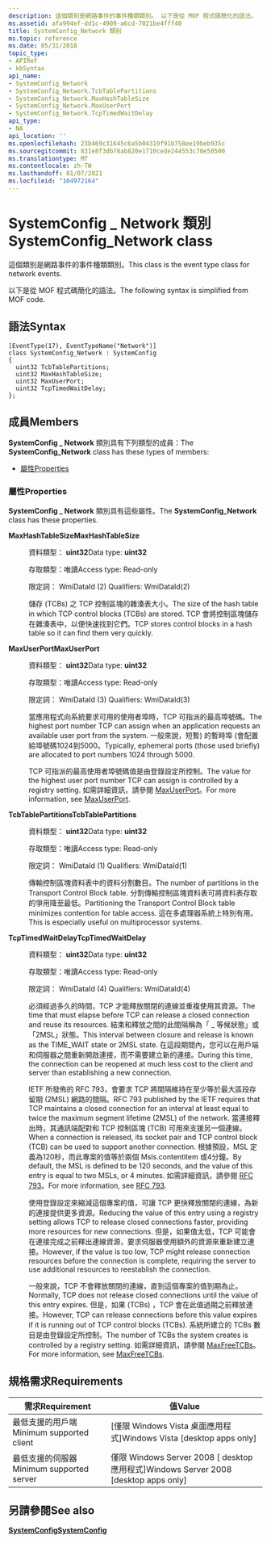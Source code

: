 ```yaml
---
description: 這個類別是網路事件的事件種類類別。 以下是從 MOF 程式碼簡化的語法。
ms.assetid: afa994ef-dd1c-4909-a6cd-7021be4fff40
title: SystemConfig_Network 類別
ms.topic: reference
ms.date: 05/31/2018
topic_type:
- APIRef
- kbSyntax
api_name:
- SystemConfig_Network
- SystemConfig_Network.TcbTablePartitions
- SystemConfig_Network.MaxHashTableSize
- SystemConfig_Network.MaxUserPort
- SystemConfig_Network.TcpTimedWaitDelay
api_type:
- NA
api_location: ''
ms.openlocfilehash: 23b469c31645c6a5b04319f91b758ee19beb935c
ms.sourcegitcommit: 831e8f3db78ab820e1710cede244553c70e50500
ms.translationtype: MT
ms.contentlocale: zh-TW
ms.lasthandoff: 01/07/2021
ms.locfileid: "104972164"
---
```

# <a name="systemconfig_network-class"></a><span data-ttu-id="c66ef-104">SystemConfig \_ Network 類別</span><span class="sxs-lookup"><span data-stu-id="c66ef-104">SystemConfig\_Network class</span></span>

<span data-ttu-id="c66ef-105">這個類別是網路事件的事件種類類別。</span><span class="sxs-lookup"><span data-stu-id="c66ef-105">This class is the event type class for network events.</span></span>

<span data-ttu-id="c66ef-106">以下是從 MOF 程式碼簡化的語法。</span><span class="sxs-lookup"><span data-stu-id="c66ef-106">The following syntax is simplified from MOF code.</span></span>

## <a name="syntax"></a><span data-ttu-id="c66ef-107">語法</span><span class="sxs-lookup"><span data-stu-id="c66ef-107">Syntax</span></span>

``` syntax
[EventType(17), EventTypeName("Network")]
class SystemConfig_Network : SystemConfig
{
  uint32 TcbTablePartitions;
  uint32 MaxHashTableSize;
  uint32 MaxUserPort;
  uint32 TcpTimedWaitDelay;
};
```

## <a name="members"></a><span data-ttu-id="c66ef-108">成員</span><span class="sxs-lookup"><span data-stu-id="c66ef-108">Members</span></span>

<span data-ttu-id="c66ef-109">**SystemConfig \_ Network** 類別具有下列類型的成員：</span><span class="sxs-lookup"><span data-stu-id="c66ef-109">The **SystemConfig\_Network** class has these types of members:</span></span>

-   [<span data-ttu-id="c66ef-110">屬性</span><span class="sxs-lookup"><span data-stu-id="c66ef-110">Properties</span></span>](#properties)

### <a name="properties"></a><span data-ttu-id="c66ef-111">屬性</span><span class="sxs-lookup"><span data-stu-id="c66ef-111">Properties</span></span>

<span data-ttu-id="c66ef-112">**SystemConfig \_ Network** 類別具有這些屬性。</span><span class="sxs-lookup"><span data-stu-id="c66ef-112">The **SystemConfig\_Network** class has these properties.</span></span>

<dl> <dt>

<span data-ttu-id="c66ef-113">**MaxHashTableSize**</span><span class="sxs-lookup"><span data-stu-id="c66ef-113">**MaxHashTableSize**</span></span>
</dt> <dd> <dl> <dt>

<span data-ttu-id="c66ef-114">資料類型： **uint32**</span><span class="sxs-lookup"><span data-stu-id="c66ef-114">Data type: **uint32**</span></span>
</dt> <dt>

<span data-ttu-id="c66ef-115">存取類型：唯讀</span><span class="sxs-lookup"><span data-stu-id="c66ef-115">Access type: Read-only</span></span>
</dt> <dt>

<span data-ttu-id="c66ef-116">限定詞： WmiDataId (2) </span><span class="sxs-lookup"><span data-stu-id="c66ef-116">Qualifiers: WmiDataId(2)</span></span>
</dt> </dl>

<span data-ttu-id="c66ef-117">儲存 (TCBs) 之 TCP 控制區塊的雜湊表大小。</span><span class="sxs-lookup"><span data-stu-id="c66ef-117">The size of the hash table in which TCP control blocks (TCBs) are stored.</span></span> <span data-ttu-id="c66ef-118">TCP 會將控制區塊儲存在雜湊表中，以便快速找到它們。</span><span class="sxs-lookup"><span data-stu-id="c66ef-118">TCP stores control blocks in a hash table so it can find them very quickly.</span></span>

</dd> <dt>

<span data-ttu-id="c66ef-119">**MaxUserPort**</span><span class="sxs-lookup"><span data-stu-id="c66ef-119">**MaxUserPort**</span></span>
</dt> <dd> <dl> <dt>

<span data-ttu-id="c66ef-120">資料類型： **uint32**</span><span class="sxs-lookup"><span data-stu-id="c66ef-120">Data type: **uint32**</span></span>
</dt> <dt>

<span data-ttu-id="c66ef-121">存取類型：唯讀</span><span class="sxs-lookup"><span data-stu-id="c66ef-121">Access type: Read-only</span></span>
</dt> <dt>

<span data-ttu-id="c66ef-122">限定詞： WmiDataId (3) </span><span class="sxs-lookup"><span data-stu-id="c66ef-122">Qualifiers: WmiDataId(3)</span></span>
</dt> </dl>

<span data-ttu-id="c66ef-123">當應用程式向系統要求可用的使用者埠時，TCP 可指派的最高埠號碼。</span><span class="sxs-lookup"><span data-stu-id="c66ef-123">The highest port number TCP can assign when an application requests an available user port from the system.</span></span> <span data-ttu-id="c66ef-124">一般來說，短暫) 的暫時埠 (會配置給埠號碼1024到5000。</span><span class="sxs-lookup"><span data-stu-id="c66ef-124">Typically, ephemeral ports (those used briefly) are allocated to port numbers 1024 through 5000.</span></span>

<span data-ttu-id="c66ef-125">TCP 可指派的最高使用者埠號碼值是由登錄設定所控制。</span><span class="sxs-lookup"><span data-stu-id="c66ef-125">The value for the highest user port number TCP can assign is controlled by a registry setting.</span></span> <span data-ttu-id="c66ef-126">如需詳細資訊，請參閱 [MaxUserPort](/previous-versions/windows/it-pro/windows-2000-server/cc938196(v=technet.10))。</span><span class="sxs-lookup"><span data-stu-id="c66ef-126">For more information, see [MaxUserPort](/previous-versions/windows/it-pro/windows-2000-server/cc938196(v=technet.10)).</span></span>

</dd> <dt>

<span data-ttu-id="c66ef-127">**TcbTablePartitions**</span><span class="sxs-lookup"><span data-stu-id="c66ef-127">**TcbTablePartitions**</span></span>
</dt> <dd> <dl> <dt>

<span data-ttu-id="c66ef-128">資料類型： **uint32**</span><span class="sxs-lookup"><span data-stu-id="c66ef-128">Data type: **uint32**</span></span>
</dt> <dt>

<span data-ttu-id="c66ef-129">存取類型：唯讀</span><span class="sxs-lookup"><span data-stu-id="c66ef-129">Access type: Read-only</span></span>
</dt> <dt>

<span data-ttu-id="c66ef-130">限定詞： WmiDataId (1) </span><span class="sxs-lookup"><span data-stu-id="c66ef-130">Qualifiers: WmiDataId(1)</span></span>
</dt> </dl>

<span data-ttu-id="c66ef-131">傳輸控制區塊資料表中的資料分割數目。</span><span class="sxs-lookup"><span data-stu-id="c66ef-131">The number of partitions in the Transport Control Block table.</span></span> <span data-ttu-id="c66ef-132">分割傳輸控制區塊資料表可將資料表存取的爭用降至最低。</span><span class="sxs-lookup"><span data-stu-id="c66ef-132">Partitioning the Transport Control Block table minimizes contention for table access.</span></span> <span data-ttu-id="c66ef-133">這在多處理器系統上特別有用。</span><span class="sxs-lookup"><span data-stu-id="c66ef-133">This is especially useful on multiprocessor systems.</span></span>

</dd> <dt>

<span data-ttu-id="c66ef-134">**TcpTimedWaitDelay**</span><span class="sxs-lookup"><span data-stu-id="c66ef-134">**TcpTimedWaitDelay**</span></span>
</dt> <dd> <dl> <dt>

<span data-ttu-id="c66ef-135">資料類型： **uint32**</span><span class="sxs-lookup"><span data-stu-id="c66ef-135">Data type: **uint32**</span></span>
</dt> <dt>

<span data-ttu-id="c66ef-136">存取類型：唯讀</span><span class="sxs-lookup"><span data-stu-id="c66ef-136">Access type: Read-only</span></span>
</dt> <dt>

<span data-ttu-id="c66ef-137">限定詞： WmiDataId (4) </span><span class="sxs-lookup"><span data-stu-id="c66ef-137">Qualifiers: WmiDataId(4)</span></span>
</dt> </dl>

<span data-ttu-id="c66ef-138">必須經過多久的時間，TCP 才能釋放關閉的連線並重複使用其資源。</span><span class="sxs-lookup"><span data-stu-id="c66ef-138">The time that must elapse before TCP can release a closed connection and reuse its resources.</span></span> <span data-ttu-id="c66ef-139">結束和釋放之間的此間隔稱為「 \_ 等候狀態」或「2MSL」狀態。</span><span class="sxs-lookup"><span data-stu-id="c66ef-139">This interval between closure and release is known as the TIME\_WAIT state or 2MSL state.</span></span> <span data-ttu-id="c66ef-140">在這段期間內，您可以在用戶端和伺服器之間重新開啟連接，而不需要建立新的連接。</span><span class="sxs-lookup"><span data-stu-id="c66ef-140">During this time, the connection can be reopened at much less cost to the client and server than establishing a new connection.</span></span>

<span data-ttu-id="c66ef-141">IETF 所發佈的 RFC 793，會要求 TCP 將間隔維持在至少等於最大區段存留期 (2MSL) 網路的間隔。</span><span class="sxs-lookup"><span data-stu-id="c66ef-141">RFC 793 published by the IETF requires that TCP maintains a closed connection for an interval at least equal to twice the maximum segment lifetime (2MSL) of the network.</span></span> <span data-ttu-id="c66ef-142">當連接釋出時，其通訊端配對和 TCP 控制區塊 (TCB) 可用來支援另一個連線。</span><span class="sxs-lookup"><span data-stu-id="c66ef-142">When a connection is released, its socket pair and TCP control block (TCB) can be used to support another connection.</span></span> <span data-ttu-id="c66ef-143">根據預設，MSL 定義為120秒，而此專案的值等於兩個 Msls.contentitem 或4分鐘。</span><span class="sxs-lookup"><span data-stu-id="c66ef-143">By default, the MSL is defined to be 120 seconds, and the value of this entry is equal to two MSLs, or 4 minutes.</span></span> <span data-ttu-id="c66ef-144">如需詳細資訊，請參閱 [RFC 793](https://tools.ietf.org/html/rfc973)。</span><span class="sxs-lookup"><span data-stu-id="c66ef-144">For more information, see [RFC 793](https://tools.ietf.org/html/rfc973).</span></span>

<span data-ttu-id="c66ef-145">使用登錄設定來縮減這個專案的值，可讓 TCP 更快釋放關閉的連線，為新的連接提供更多資源。</span><span class="sxs-lookup"><span data-stu-id="c66ef-145">Reducing the value of this entry using a registry setting allows TCP to release closed connections faster, providing more resources for new connections.</span></span> <span data-ttu-id="c66ef-146">但是，如果值太低，TCP 可能會在連接完成之前釋出連線資源，要求伺服器使用額外的資源來重新建立連接。</span><span class="sxs-lookup"><span data-stu-id="c66ef-146">However, if the value is too low, TCP might release connection resources before the connection is complete, requiring the server to use additional resources to reestablish the connection.</span></span>

<span data-ttu-id="c66ef-147">一般來說，TCP 不會釋放關閉的連線，直到這個專案的值到期為止。</span><span class="sxs-lookup"><span data-stu-id="c66ef-147">Normally, TCP does not release closed connections until the value of this entry expires.</span></span> <span data-ttu-id="c66ef-148">但是，如果 (TCBs) ，TCP 會在此值過期之前釋放連接。</span><span class="sxs-lookup"><span data-stu-id="c66ef-148">However, TCP can release connections before this value expires if it is running out of TCP control blocks (TCBs).</span></span> <span data-ttu-id="c66ef-149">系統所建立的 TCBs 數目是由登錄設定所控制。</span><span class="sxs-lookup"><span data-stu-id="c66ef-149">The number of TCBs the system creates is controlled by a registry setting.</span></span> <span data-ttu-id="c66ef-150">如需詳細資訊，請參閱 [MaxFreeTCBs](/previous-versions/windows/it-pro/windows-2000-server/cc938178(v=technet.10))。</span><span class="sxs-lookup"><span data-stu-id="c66ef-150">For more information, see [MaxFreeTCBs](/previous-versions/windows/it-pro/windows-2000-server/cc938178(v=technet.10)).</span></span>

</dd> </dl>

## <a name="requirements"></a><span data-ttu-id="c66ef-151">規格需求</span><span class="sxs-lookup"><span data-stu-id="c66ef-151">Requirements</span></span>



| <span data-ttu-id="c66ef-152">需求</span><span class="sxs-lookup"><span data-stu-id="c66ef-152">Requirement</span></span> | <span data-ttu-id="c66ef-153">值</span><span class="sxs-lookup"><span data-stu-id="c66ef-153">Value</span></span> |
|-------------------------------------|------------------------------------------------------|
| <span data-ttu-id="c66ef-154">最低支援的用戶端</span><span class="sxs-lookup"><span data-stu-id="c66ef-154">Minimum supported client</span></span><br/> | <span data-ttu-id="c66ef-155">\[僅限 Windows Vista 桌面應用程式\]</span><span class="sxs-lookup"><span data-stu-id="c66ef-155">Windows Vista \[desktop apps only\]</span></span><br/>       |
| <span data-ttu-id="c66ef-156">最低支援的伺服器</span><span class="sxs-lookup"><span data-stu-id="c66ef-156">Minimum supported server</span></span><br/> | <span data-ttu-id="c66ef-157">僅限 Windows Server 2008 \[ desktop 應用程式\]</span><span class="sxs-lookup"><span data-stu-id="c66ef-157">Windows Server 2008 \[desktop apps only\]</span></span><br/> |



## <a name="see-also"></a><span data-ttu-id="c66ef-158">另請參閱</span><span class="sxs-lookup"><span data-stu-id="c66ef-158">See also</span></span>

<dl> <dt>

[<span data-ttu-id="c66ef-159">**SystemConfig**</span><span class="sxs-lookup"><span data-stu-id="c66ef-159">**SystemConfig**</span></span>](systemconfig.md)
</dt> </dl>

 

 
